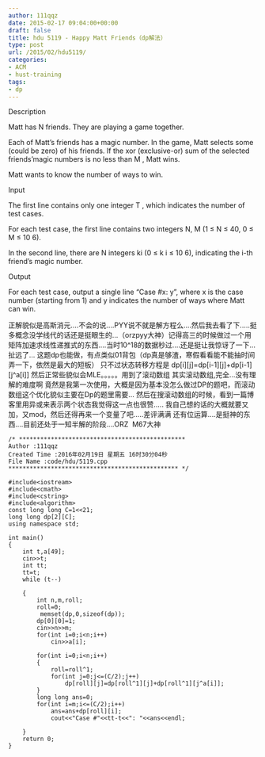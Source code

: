 ```yaml
---
author: 111qqz
date: 2015-02-17 09:04:00+00:00
draft: false
title: hdu 5119 - Happy Matt Friends（dp解法）
type: post
url: /2015/02/hdu5119/
categories:
- ACM
- hust-training
tags:
- dp
---
```


Description







Matt has N friends. They are playing a game together.

Each of Matt’s friends has a magic number. In the game, Matt selects some (could be zero) of his friends. If the xor (exclusive-or) sum of the selected friends’magic numbers is no less than M , Matt wins.

Matt wants to know the number of ways to win.














Input







The first line contains only one integer T , which indicates the number of test cases.

For each test case, the first line contains two integers N, M (1 ≤ N ≤ 40, 0 ≤ M ≤ 10 6).

In the second line, there are N integers ki (0 ≤ k i ≤ 10 6), indicating the i-th friend’s magic number.

















Output





For each test case, output a single line “Case #x: y”, where x is the case number (starting from 1) and y indicates the number of ways where Matt can win.











正解貌似是高斯消元....不会的说....PYY说不就是解方程么....然后我去看了下.....挺多概念没学线代的话还是挺眼生的...（orzpyy大神）记得高三的时候做过一个用矩阵加速求线性递推式的东西....当时10^18的数据秒过....还是挺让我惊讶了一下...
扯远了... 这题dp也能做，有点类似01背包（dp真是够渣，寒假看看能不能抽时间弄一下，依然是最大的短板）
只不过状态转移方程是 dp[i][j]=dp[i-1][j]+dp[i-1][j^a[i]]
然后正常些貌似会MLE。。。。。用到了滚动数组
其实滚动数组,完全...没有理解的难度啊
竟然是我第一次使用，大概是因为基本没怎么做过DP的题吧，而滚动数组这个优化貌似主要在Dp的题里需要...
然后在搜滚动数组的时候，看到一篇博客里用异或来表示两个状态我觉得这一点也很赞.....
我自己想的话的大概就要又加，又mod，然后还得再来一个变量了吧.....差评满满
还有位运算....是挺神的东西....目前还处于一知半解的阶段....ORZ  M67大神



 

    
    /* ***********************************************
    Author :111qqz
    Created Time :2016年02月19日 星期五 16时30分04秒
    File Name :code/hdu/5119.cpp
    ************************************************ */
    
    #include<iostream>
    #include<cmath>
    #include<cstring>
    #include<algorithm>
    const long long C=1<<21;
    long long dp[2][C];
    using namespace std;
    
    int main()
    {
        int t,a[49];
        cin>>t;
        int tt;
        tt=t;
        while (t--)
    
        {
            int n,m,roll;
            roll=0;
             memset(dp,0,sizeof(dp));
            dp[0][0]=1;
            cin>>n>>m;
            for(int i=0;i<n;i++)
                cin>>a[i];
    
            for(int i=0;i<n;i++)
            {
                roll=roll^1;
                for(int j=0;j<=(C/2);j++)
                    dp[roll][j]=dp[roll^1][j]+dp[roll^1][j^a[i]];
            }
            long long ans=0;
            for(int i=m;i<=(C/2);i++)
                ans=ans+dp[roll][i];
                cout<<"Case #"<<tt-t<<": "<<ans<<endl;
    
        }
        return 0;
    }
    
    
    



